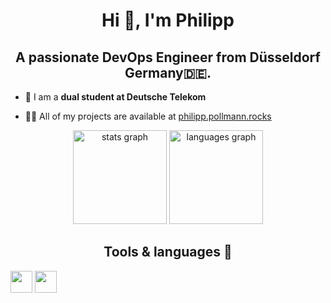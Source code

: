 <h1 align="center">Hi 👋, I'm Philipp</h1>
<h2 align="center">A passionate DevOps Engineer from Düsseldorf Germany🇩🇪.</h2>

- 🔭 I am a **dual student at Deutsche Telekom**

- 👨‍💻 All of my projects are available at [philipp.pollmann.rocks](philipp.pollmann.rocks)


<div align="center">
  <img src="https://github-readme-stats.vercel.app/api?username=philipppollmann&hide_title=false&hide_rank=false&show_icons=true&include_all_commits=true&count_private=true&disable_animations=false&theme=dracula&locale=en&hide_border=false&order=1" height="150" alt="stats graph"  />
  <img src="https://github-readme-stats.vercel.app/api/top-langs?username=philipppollmann&locale=en&hide_title=false&layout=compact&card_width=320&langs_count=5&theme=dracula&hide_border=false&order=2" height="150" alt="languages graph"  />
</div>


<h2 align="center">Tools & languages 🔧</h2>
<img src="https://img.shields.io/badge/Go-00ADD8?style=for-the-badge&logo=go&logoColor=white" height="35">
<img src="https://img.shields.io/badge/C%23-239120?style=for-the-badge&logo=csharp&logoColor=white" height="35">
